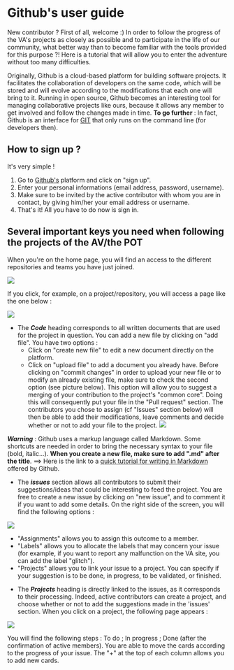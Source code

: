 # Github's user guide

New contributor ? 
First of all, welcome :) 
In order to follow the progress of the VA's projects as closely as possible and to participate in the life of our community, what better way than to become familiar with the tools provided for this purpose ?!
Here is a tutorial that will allow you to enter the adventure without too many difficulties. 

Originally, Github is a cloud-based platform for building software projects. It facilitates the collaboration of developers on the same code, which will be stored and will evolve according to the modifications that each one will bring to it. 
Running in open source, Github becomes an interesting tool for managing collaborative projects like ours, because it allows any member to get involved and follow the changes made in time. 
**To go further** : In fact, Github is an interface for [GIT](https://git-scm.com/docs/gittutorial) that only runs on the command line (for developers then).

## How to sign up ?

It's very simple ! 
1. Go to [Github's](https://github.com/) platform and click on "sign up".
2. Enter your personal informations (email address, password, username).
3. Make sure to be invited by the active contributor with whom you are in contact, by giving him/her your email address or username.
4. That's it! All you have to do now is sign in.

## Several important keys you need when following the projects of the AV/the POT

When you're on the home page, you will find an access to the different repositories and teams you have just joined. 

![](https://pad.lescommuns.org/uploads/upload_5813a5b0ea46fa97c5d060746e4ca82e.png)

If you click, for example, on a project/repository, you will access a page like the one below : 

![](https://pad.lescommuns.org/uploads/upload_ff3d1a92a681008c33b14acc432411fe.png)

* The **_Code_** heading corresponds to all written documents that are used for the project in question. You can add a new file by clicking on "add file". You have two options : 
  - Click on "create new file" to edit a new document directly on the platform.
  - Click on "upload file" to add a document you already have.
Before clicking on "commit changes" in order to upload your new file or to modify an already existing file, make sure to check the second option (see picture below). This option will allow you to suggest a merging of your contribution to the project's "common core". Doing this will consequently put your file in the "Pull request" section. The contributors you chose to assign (cf "Issues" section below) will then be able to add their modifications, leave comments and decide whether or not to add your file to the project.
![](https://pad.lescommuns.org/uploads/upload_f45c6389f4044aa9f5c8cc2fe0283a62.png)


**_Warning_** : Github uses a markup language called Markdown. Some shortcuts are needed in order to bring the necessary syntax to your file (bold, italic...). **When you create a new file, make sure to add ".md" after the title**. ==> Here is the link to a [quick tutorial for writing in Markdown ](https://guides.github.com/features/mastering-markdown/) offered by Github.


* The **_issues_** section allows all contributors to submit their suggestions/ideas that could be interesting to feed the project. You are free to create a new issue by clicking on "new issue", and to comment it if you want to add some details. On the right side of the screen, you will find the following options : 

![](https://pad.lescommuns.org/uploads/upload_63d8413d1ff5b43588a16bf3f179013a.png)

  - "Assignments" allows you to assign this outcome to a member.
  - "Labels" allows you to allocate the labels that may concern your issue (for example, if you want to report any malfunction on the VA site, you can add the label "glitch").
  - "Projects" allows you to link your issue to a project. You can specify if your suggestion is to be done, in progress, to be validated, or finished.

* The **_Projects_** heading is directly linked to the issues, as it corresponds to their processing. Indeed, active contributors can create a project, and choose whether or not to add the suggestions made in the 'issues' section. When you click on a project, the following page appears : 

![](https://pad.lescommuns.org/uploads/upload_3515d43fadf06ebd5de079c45065f9f3.png)

You will find the following steps : To do ; In progress ; Done (after the confirmation of active members). You are able to move the cards according to the progress of your issue. 
The "+" at the top of each column allows you to add new cards. 



